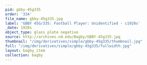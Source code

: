 ```yaml
---
pid: gbby-45g335
order: '334'
file_name: gbby-45g335.jpg
label: 'GBBY 45G/335: Football Player: Unidentified - c1920s'
_date: 1920s
object_type: glass plate negative
source: http://archives.nd.edu/Bagby/GBBY-45g335.jpg
thumbnail: "/img/derivatives/simple/gbby-45g335/thumbnail.jpg"
full: "/img/derivatives/simple/gbby-45g335/fullwidth.jpg"
layout: bagby_item
collection: bagby
---
```

